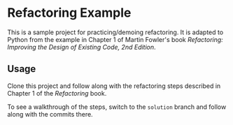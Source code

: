 # Refactoring Example

This is a sample project for practicing/demoing refactoring. It is adapted to
Python from the example in Chapter 1 of Martin Fowler's book
*Refactoring: Improving the Design of Existing Code, 2nd Edition*.


## Usage

Clone this project and follow along with the refactoring steps described in
Chapter 1 of the *Refactoring* book.

To see a walkthrough of the steps, switch to the `solution` branch and follow
along with the commits there.
